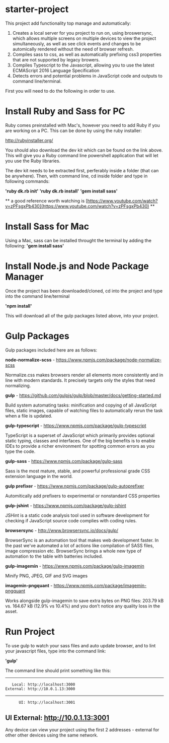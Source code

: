 # starter-project

This project add functionality top manage and automatically:

1. Creates a local server for you project to run on, using broswersync, which allows multiple screens on multiple devices to view the project simultaneously, as well as see click events and changes to be automically rendered without the need of browser refresh. 
2. Compiles sass to css, as well as automatically prefixing css3 properties that are not supported by legacy browers.
4. Compiles Typescript to the Javascript, allowing you to use the latest ECMAScript 2016 Language Specification
3. Detects errors and potential problems in JavaScript code and outputs to command line/terminal.


First you will need to do the following in order to use.

# Install Ruby and Sass for PC

Ruby comes preinstalled with Mac's, however you need to add Ruby if you are working on a PC. This can be done by using the ruby installer:

http://rubyinstaller.org/

You should also download the dev kit which can be found on the link above. This will give you a Ruby command line powershell application that will let you use the Ruby libraries.

The dev kit needs to be extracted first, perferably inside a folder (that can be anywhere). Then, with command line, cd inside folder and type in following commands:

**'ruby dk.rb init'**
**'ruby dk.rb install'**
**'gem install sass'**

** a good reference worth watching is [https://www.youtube.com/watch?v=zPFsgxPb430](https://www.youtube.com/watch?v=zPFsgxPb430) **

# Install Sass for Mac

Using a Mac, sass can be installed throught the terminal by adding the following: **'gem install sass'**


# Install Node.js and Node Package Manager

Once the project has been downloaded/cloned, cd into the project and type into the command line/terminal 

**'npm install'** 

This will download all of the gulp packages listed above, into your project.


# Gulp Packages

Gulp packages included here are as follows:

**node-normalize-scss** - https://www.npmjs.com/package/node-normalize-scss

Normalize.css makes browsers render all elements more consistently and in line with modern standards. It precisely targets only the styles that need normalizing.

**gulp** - https://github.com/gulpjs/gulp/blob/master/docs/getting-started.md

Build system automating tasks: minification and copying of all JavaScript files, static images, capable of watching files to automatically rerun the task when a file is updated.

**gulp-typescript**	- https://www.npmjs.com/package/gulp-typescript

TypeScript is a superset of JavaScript which primarily provides optional static typing, classes and interfaces. One of the big benefits is to enable IDEs to provide a richer environment for spotting common errors as you type the code.

**gulp-sass**	- https://www.npmjs.com/package/gulp-sass

Sass is the most mature, stable, and powerful professional grade CSS extension language in the world.

**gulp prefixer** - https://www.npmjs.com/package/gulp-autoprefixer

Automitically add prefixers to experimental or nonstandard CSS properties

**gulp-jshint** - https://www.npmjs.com/package/gulp-jshint

JSHint is a static code analysis tool used in software development for checking if JavaScript source code complies with coding rules.

**browsersync** - http://www.browsersync.io/docs/gulp/

BrowserSync is an automation tool that makes web development faster. In the past we've automated a lot of actions like compilation of SASS files, image compression etc. BrowserSync brings a whole new type of automation to the table with batteries included.

**gulp-imagemin** - https://www.npmjs.com/package/gulp-imagemin

Minify PNG, JPEG, GIF and SVG images

**imagemin-pngquant** - https://www.npmjs.com/package/imagemin-pngquant

Works alongside gulp-imagemin to save extra bytes on PNG files: 203.79 kB vs. 164.67 kB (12.9% vs 10.4%) and you don’t notice any quality loss in the asset.


# Run Project

To use gulp to watch your sass files and auto update browser, and to lint your javascript files, type into the command link:

**'gulp'**

The command line should print something like this:

 ----------------------------------
       Local: http://localhost:3000
    External: http://10.0.1.13:3000
 ----------------------------------
          UI: http://localhost:3001
 UI External: http://10.0.1.13:3001
 ----------------------------------

 Any device can view your project using the first 2 addresses - external for other other devices using the same network.

